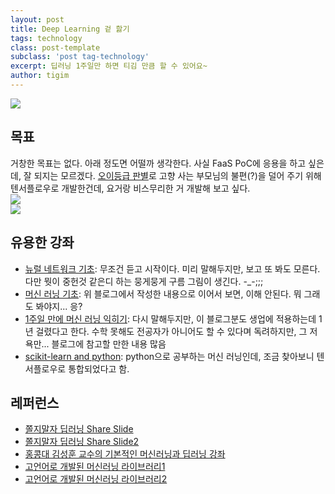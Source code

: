 ```yaml
--- 
layout: post  
title: Deep Learning 겉 핧기  
tags: technology  
class: post-template
subclass: 'post tag-technology'    
excerpt: 딥러닝 1주일만 하면 티김 만큼 할 수 있어요~      
author: tigim  
---  
```


![](http://image.slidesharecdn.com/20160528-160529034614/95/-37-638.jpg?cb=1464493769)

## 목표  

거창한 목표는 없다. 아래 정도면 어떨까 생각한다. 사실 FaaS PoC에 응용을 하고 싶은데, 잘 되지는 모르겠다. [오이등급 판별](https://cloud.google.com/blog/big-data/2016/08/how-a-japanese-cucumber-farmer-is-using-deep-learning-and-tensorflow)로 고향 사는 부모님의 불편(?)을 덜어 주기 위해 텐서플로우로 개발한건데, 요거랑 비스무리한 거 개발해 보고 싶다.  
![](https://cloud.google.com/blog/big-data/2016/08/images/147250593719286/cucumber-farmer-14.png)   
![](https://cloud.google.com/blog/big-data/2016/08/images/147250593719286/cucumber-farmer-9.png)  


## 유용한 강좌  
- [뉴럴 네트워크 기초](https://tensorflowkorea.wordpress.com/1%EC%9E%A5-%EC%8B%A4%EC%88%98%EC%B9%98-%ED%9A%8C%EB%A1%9C-%ED%95%B4%EC%BB%A4%EA%B0%80-%EC%95%8C%EB%A0%A4%EC%A3%BC%EB%8A%94-%EB%89%B4%EB%9F%B4-%EB%84%A4%ED%8A%B8%EC%9B%8C%ED%81%AC/): 무조건 듣고 시작이다. 미리 말해두지만, 보고 또 봐도 모른다. 다만 뭣이 중헌것 같은디 하는 뭉게뭉게 구름 그림이 생긴다. -_-;;;  
- [머신 러닝 기초](https://tensorflowkorea.wordpress.com/2%EC%9E%A5-%EB%A8%B8%EC%8B%A0%EB%9F%AC%EB%8B%9D-%ED%95%B4%EC%BB%A4%EA%B0%80-%EC%95%8C%EB%A0%A4%EC%A3%BC%EB%8A%94-%EB%89%B4%EB%9F%B4-%EB%84%A4%ED%8A%B8%EC%9B%8C%ED%81%AC/): 위 블로그에서 작성한 내용으로 이어서 보면, 이해 안된다. 뭐 그래도 봐야지... 응? 
- [1주일 만에 머신 러닝 익히기](https://medium.com/learning-new-stuff/machine-learning-in-a-week-a0da25d59850#.wxb7na3z0): 다시 말해두지만, 이 블로그분도 생업에 적용하는데 1년 걸렸다고 한다. 수학 못해도 전공자가 아니어도 할 수 있다며 독려하지만, 그 저 욕만... 블로그에 참고할 만한 내용 많음  
- [scikit-learn and python](http://scikit-learn.org/stable/tutorial/basic/tutorial.html): python으로 공부하는 머신 러닝인데, 조금 찾아보니 텐서플로우로 통합되었다고 함.  

  
## 레퍼런스  
- [쫄지말자 딥러닝 Share Slide](http://www.slideshare.net/modulabs/ss-62503747)  
- [쫄지말자 딥러닝 Share Slide2](http://www.slideshare.net/modulabs/2-cnn-rnn)  
- [홍콩대 김성훈 교수의 기본적인 머신러닝과 딥러닝 강좌](https://www.inflearn.com/course/%EA%B8%B0%EB%B3%B8%EC%A0%81%EC%9D%B8-%EB%A8%B8%EC%8B%A0%EB%9F%AC%EB%8B%9D-%EB%94%A5%EB%9F%AC%EB%8B%9D-%EA%B0%95%EC%A2%8C/)  
- [고언어로 개발된 머신러닝 라이브러리1](https://github.com/sjwhitworth/golearn)
- [고언어로 개발된 머신러닝 라이브러리2](https://github.com/cdipaolo/goml)


